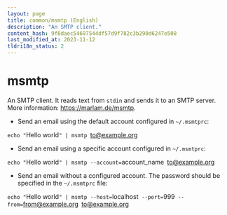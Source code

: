 ```yaml
---
layout: page
title: common/msmtp (English)
description: "An SMTP client."
content_hash: 9f8daec54697544df57d9f782c3b290d6247e508
last_modified_at: 2023-11-12
tldri18n_status: 2
---
```

# msmtp

An SMTP client.
It reads text from `stdin` and sends it to an SMTP server.
More information: <https://marlam.de/msmtp>.

- Send an email using the default account configured in `~/.msmtprc`:

`echo "`<span class="tldr-var badge badge-pill bg-dark-lm bg-white-dm text-white-lm text-dark-dm font-weight-bold">Hello world</span>`" | msmtp `<span class="tldr-var badge badge-pill bg-dark-lm bg-white-dm text-white-lm text-dark-dm font-weight-bold">to@example.org</span>

- Send an email using a specific account configured in `~/.msmtprc`:

`echo "`<span class="tldr-var badge badge-pill bg-dark-lm bg-white-dm text-white-lm text-dark-dm font-weight-bold">Hello world</span>`" | msmtp --account=`<span class="tldr-var badge badge-pill bg-dark-lm bg-white-dm text-white-lm text-dark-dm font-weight-bold">account_name</span>` `<span class="tldr-var badge badge-pill bg-dark-lm bg-white-dm text-white-lm text-dark-dm font-weight-bold">to@example.org</span>

- Send an email without a configured account. The password should be specified in the `~/.msmtprc` file:

`echo "`<span class="tldr-var badge badge-pill bg-dark-lm bg-white-dm text-white-lm text-dark-dm font-weight-bold">Hello world</span>`" | msmtp --host=`<span class="tldr-var badge badge-pill bg-dark-lm bg-white-dm text-white-lm text-dark-dm font-weight-bold">localhost</span>` --port=`<span class="tldr-var badge badge-pill bg-dark-lm bg-white-dm text-white-lm text-dark-dm font-weight-bold">999</span>` --from=`<span class="tldr-var badge badge-pill bg-dark-lm bg-white-dm text-white-lm text-dark-dm font-weight-bold">from@example.org</span>` `<span class="tldr-var badge badge-pill bg-dark-lm bg-white-dm text-white-lm text-dark-dm font-weight-bold">to@example.org</span>
